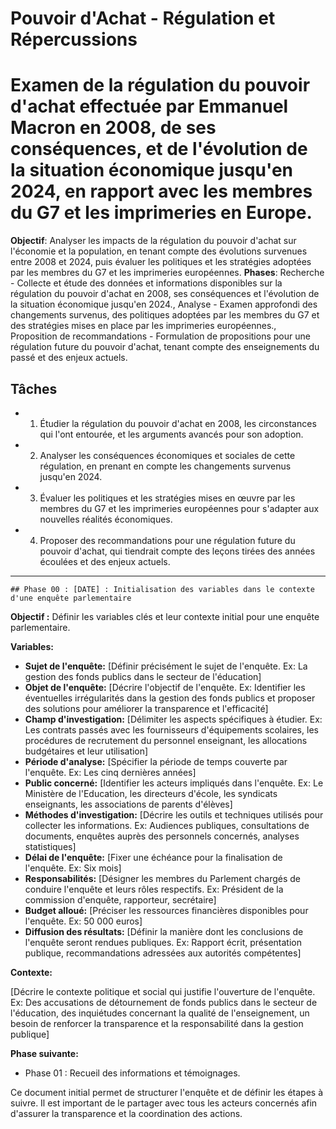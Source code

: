
# Pouvoir d'Achat - Régulation et Répercussions
# Examen de la régulation du pouvoir d'achat effectuée par Emmanuel Macron en 2008, de ses conséquences, et de l'évolution de la situation économique jusqu'en 2024, en rapport avec les membres du G7 et les imprimeries en Europe.
**Objectif**: Analyser les impacts de la régulation du pouvoir d'achat sur l'économie et la population, en tenant compte des évolutions survenues entre 2008 et 2024, puis évaluer les politiques et les stratégies adoptées par les membres du G7 et les imprimeries européennes.
**Phases**: Recherche - Collecte et étude des données et informations disponibles sur la régulation du pouvoir d'achat en 2008, ses conséquences et l'évolution de la situation économique jusqu'en 2024., Analyse - Examen approfondi des changements survenus, des politiques adoptées par les membres du G7 et des stratégies mises en place par les imprimeries européennes., Proposition de recommandations - Formulation de propositions pour une régulation future du pouvoir d'achat, tenant compte des enseignements du passé et des enjeux actuels.

## Tâches
- 1. Étudier la régulation du pouvoir d'achat en 2008, les circonstances qui l'ont entourée, et les arguments avancés pour son adoption.
- 2. Analyser les conséquences économiques et sociales de cette régulation, en prenant en compte les changements survenus jusqu'en 2024.
- 3. Évaluer les politiques et les stratégies mises en œuvre par les membres du G7 et les imprimeries européennes pour s'adapter aux nouvelles réalités économiques.
- 4. Proposer des recommandations pour une régulation future du pouvoir d'achat, qui tiendrait compte des leçons tirées des années écoulées et des enjeux actuels.

---
    ## Phase 00 : [DATE] : Initialisation des variables dans le contexte d'une enquête parlementaire

**Objectif :** Définir les variables clés et leur contexte initial pour une enquête parlementaire.

**Variables:**

* **Sujet de l'enquête:** [Définir précisément le sujet de l'enquête. Ex: La gestion des fonds publics dans le secteur de l'éducation]
* **Objet de l'enquête:** [Décrire l'objectif de l'enquête. Ex: Identifier les éventuelles irrégularités dans la gestion des fonds publics et proposer des solutions pour améliorer la transparence et l'efficacité]
* **Champ d'investigation:** [Délimiter les aspects spécifiques à étudier. Ex: Les contrats passés avec les fournisseurs d'équipements scolaires, les procédures de recrutement du personnel enseignant, les allocations budgétaires et leur utilisation]
* **Période d'analyse:** [Spécifier la période de temps couverte par l'enquête. Ex: Les cinq dernières années]
* **Public concerné:** [Identifier les acteurs impliqués dans l'enquête. Ex: Le Ministère de l'Education, les directeurs d'école, les syndicats enseignants, les associations de parents d'élèves]
* **Méthodes d'investigation:** [Décrire les outils et techniques utilisés pour collecter les informations. Ex: Audiences publiques, consultations de documents, enquêtes auprès des personnels concernés, analyses statistiques]
* **Délai de l'enquête:** [Fixer une échéance pour la finalisation de l'enquête. Ex: Six mois]
* **Responsabilités:** [Désigner les membres du Parlement chargés de conduire l'enquête et leurs rôles respectifs. Ex: Président de la commission d'enquête, rapporteur, secrétaire]
* **Budget alloué:** [Préciser les ressources financières disponibles pour l'enquête. Ex: 50 000 euros]
* **Diffusion des résultats:** [Définir la manière dont les conclusions de l'enquête seront rendues publiques. Ex: Rapport écrit, présentation publique, recommandations adressées aux autorités compétentes]

**Contexte:**

[Décrire le contexte politique et social qui justifie l'ouverture de l'enquête. Ex: Des accusations de détournement de fonds publics dans le secteur de l'éducation, des inquiétudes concernant la qualité de l'enseignement, un besoin de renforcer la transparence et la responsabilité dans la gestion publique]

**Phase suivante:**

* Phase 01 : Recueil des informations et témoignages.



Ce document initial permet de structurer l'enquête et de définir les étapes à suivre. Il est important de le partager avec tous les acteurs concernés afin d'assurer la transparence et la coordination des actions.


